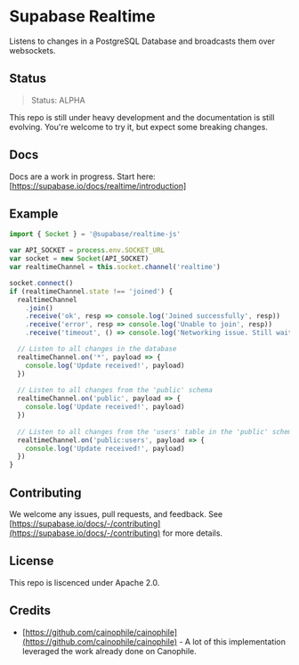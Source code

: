 # Supabase Realtime

Listens to changes in a PostgreSQL Database and broadcasts them over websockets.

## Status

> Status: ALPHA

This repo is still under heavy development and the documentation is still evolving. You're welcome to try it, but expect some breaking changes.

## Docs 

Docs are a work in progress. Start here: [https://supabase.io/docs/realtime/introduction]

## Example

```js
import { Socket } = '@supabase/realtime-js'

var API_SOCKET = process.env.SOCKET_URL
var socket = new Socket(API_SOCKET)
var realtimeChannel = this.socket.channel('realtime')

socket.connect()
if (realtimeChannel.state !== 'joined') {
  realtimeChannel
    .join()
    .receive('ok', resp => console.log('Joined successfully', resp))
    .receive('error', resp => console.log('Unable to join', resp))
    .receive('timeout', () => console.log('Networking issue. Still waiting...'))

  // Listen to all changes in the database
  realtimeChannel.on('*', payload => {
    console.log('Update received!', payload)
  })
  
  // Listen to all changes from the 'public' schema
  realtimeChannel.on('public', payload => {
    console.log('Update received!', payload)
  })
  
  // Listen to all changes from the 'users' table in the 'public' schema
  realtimeChannel.on('public:users', payload => {
    console.log('Update received!', payload)
  })
}

```

## Contributing

We welcome any issues, pull requests, and feedback. See [https://supabase.io/docs/-/contributing](https://supabase.io/docs/-/contributing) for more details.

## License

This repo is liscenced under Apache 2.0.

## Credits

- [https://github.com/cainophile/cainophile](https://github.com/cainophile/cainophile) - A lot of this implementation leveraged the work already done on Canophile.
